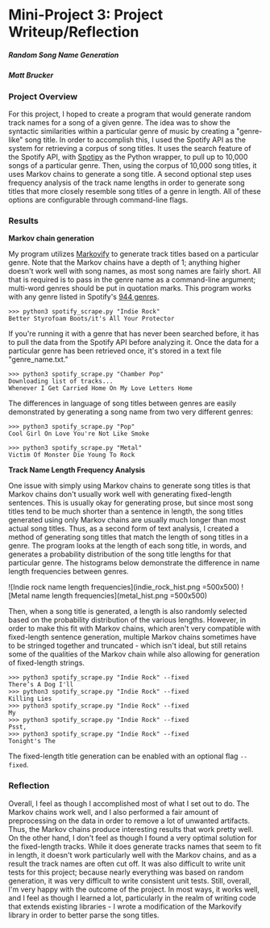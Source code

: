 # Mini-Project 3: Project Writeup/Reflection
##### Random Song Name Generation
##### Matt Brucker

### Project Overview

For this project, I hoped to create a program that would generate random track names for a song of a given genre. The idea was to show the syntactic similarities within a particular genre of music by 
creating a "genre-like" song title. In order to accomplish this, I used the Spotify API as the system for retrieving a corpus of song titles. It uses the search feature of the Spotify API, with 
[Spotipy](https://github.com/plamere/spotipy) as the Python wrapper, to pull up to 10,000 songs of a particular genre. Then, using the corpus of 10,000 song titles, it uses Markov chains to generate a song 
title. A second optional step uses frequency analysis of the track name lengths in order to generate song titles that more closely resemble song titles of a genre in length. All of these options are 
configurable through command-line flags.

### Results
**Markov chain generation**

My program utilizes [Markovify](https://github.com/jsvine/markovify) to generate track titles based on a particular genre. Note that the Markov chains have a depth of 1; anything higher doesn't work well with
song names, as most song names are fairly short. All that is required is to pass in the genre name as a command-line argument; 
multi-word genres should be put in quotation marks. This program works with any genre listed in Spotify's [944 genres](https://docs.google.com/spreadsheets/d/1L3F3oKddQxz2v9a_eqchacv4XXqVru1AMwsbVUqqMsU/pub).
```
>>> python3 spotify_scrape.py "Indie Rock"
Better Styrofoam Boots/it's All Your Protector
```
If you're running it with a genre that has never been searched before, it has to pull the data from the Spotify API before analyzing it. Once the data for a particular genre has been retrieved once, it's 
stored in a text file "genre_name.txt."
``` 
>>> python3 spotify_scrape.py "Chamber Pop"
Downloading list of tracks...
Whenever I Get Carried Home On My Love Letters Home
```
The differences in language of song titles between genres are easily demonstrated by generating a song
name from two very different genres:
```
>>> python3 spotify_scrape.py "Pop"
Cool Girl On Love You're Not Like Smoke

>>> python3 spotify_scrape.py "Metal"
Victim Of Monster Die Young To Rock
```

**Track Name Length Frequency Analysis**

One issue with simply using Markov chains to generate song titles is that Markov chains don't usually work well with generating fixed-length sentences. This is usually okay for generating prose, but since
most song titles tend to be much shorter than a sentence in length, the song titles generated using only Markov chains are usually much longer than most actual song titles. Thus, as a second form of text
analysis, I created a method of generating song titles that match the length of song titles in a genre. The program looks at the length of each song title, in words, and generates a probability distribution
of the song title lengths for that particular genre.  The histograms below demonstrate the difference in name length frequencies between genres.

![Indie rock name length frequencies](indie_rock_hist.png =500x500)
![Metal name length frequencies](metal_hist.png =500x500)

Then, when a song title is generated, a length is also randomly selected based on the probability distribution of the various lengths. However, in order to make this fit with Markov chains, which aren't
very compatible with fixed-length sentence generation, multiple Markov chains sometimes have to be stringed together and truncated - which isn't ideal, but still retains some of the qualities of the Markov
chain while also allowing for generation of fixed-length strings. 
```
>>> python3 spotify_scrape.py "Indie Rock" --fixed
There’s A Dog I'll
>>> python3 spotify_scrape.py "Indie Rock" --fixed
Killing Lies
>>> python3 spotify_scrape.py "Indie Rock" --fixed
My
>>> python3 spotify_scrape.py "Indie Rock" --fixed
Psst,
>>> python3 spotify_scrape.py "Indie Rock" --fixed
Tonight's The
```
The fixed-length title generation can be enabled with an optional flag `--fixed`.

### Reflection
Overall, I feel as though I accomplished most of what I set out to do. The Markov chains work well, and I also performed a fair amount of preprocessing on the data in order to remove a lot of unwanted
artifacts. Thus, the Markov chains produce interesting results that work pretty well. On the other hand, I don't feel as though I found a very optimal solution for the fixed-length tracks. While it does
generate tracks names that seem to fit in length, it doesn't work particularly well with the Markov chains, and as a result the track names are often cut off. It was also difficult to write unit tests for
this project; because nearly everything was based on random generation, it was very difficult to write consistent unit tests. Still, overall, I'm very happy with the outcome of the project. In most ways, it
works well, and I feel as though I learned a lot, particularly in the realm of writing code that extends existing libraries - I wrote a modification of the Markovify library in order to better parse the song
titles. 

